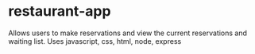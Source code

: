 # restaurant-app

Allows users to make reservations and view the current reservations and waiting list. Uses javascript, css, html, node, express
